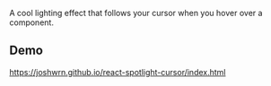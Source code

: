 A cool lighting effect that follows your cursor when you hover over a component.

## Demo

https://joshwrn.github.io/react-spotlight-cursor/index.html
